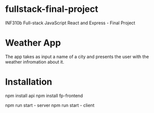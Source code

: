 # fullstack-final-project
INF310b Full-stack JavaScript React and Express - Final Project


# Weather App
The app takes as input a name of a city and presents the user with the weather infromation about it.

# Installation

npm install api
npm install fp-frontend

npm run start - server
npm run start - client
